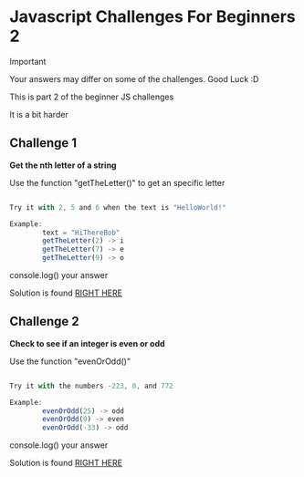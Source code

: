 # Javascript Challenges For Beginners 2

> [!IMPORTANT]
> Your answers may differ on some of the challenges. Good Luck :D

This is part 2 of the beginner JS challenges

It is a bit harder

## Challenge 1

**Get the nth letter of a string**

Use the function "getTheLetter()" to get an specific letter

```javascript

Try it with 2, 5 and 6 when the text is "HelloWorld!"

Example: 
        text = "HiThereBob"
        getTheLetter(2) -> i
        getTheLetter(7) -> e
        getTheLetter(9) -> o

```

console.log() your answer

Solution is found [RIGHT HERE](./challenge_1.html)

## Challenge 2

**Check to see if an integer is even or odd**

Use the function "evenOrOdd()"

```javascript

Try it with the numbers -223, 0, and 772

Example: 
        evenOrOdd(25) -> odd
        evenOrOdd(0) -> even
        evenOrOdd(-33) -> odd

```

console.log() your answer

Solution is found [RIGHT HERE](./challenge_2.html)